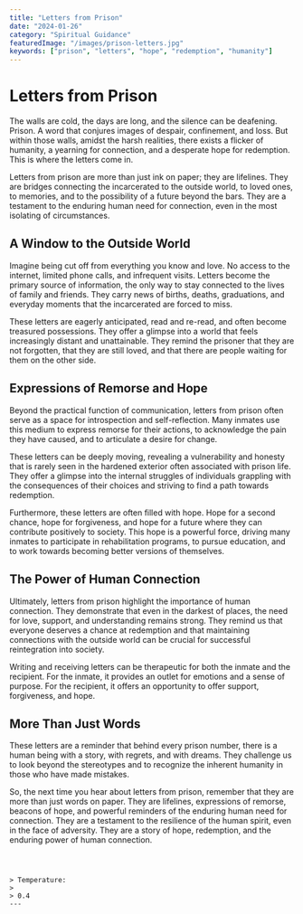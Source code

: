 ```yaml
---
title: "Letters from Prison"
date: "2024-01-26"
category: "Spiritual Guidance"
featuredImage: "/images/prison-letters.jpg"
keywords: ["prison", "letters", "hope", "redemption", "humanity"]
---
```


# Letters from Prison

The walls are cold, the days are long, and the silence can be deafening. Prison. A word that conjures images of despair, confinement, and loss. But within those walls, amidst the harsh realities, there exists a flicker of humanity, a yearning for connection, and a desperate hope for redemption. This is where the letters come in.

Letters from prison are more than just ink on paper; they are lifelines. They are bridges connecting the incarcerated to the outside world, to loved ones, to memories, and to the possibility of a future beyond the bars. They are a testament to the enduring human need for connection, even in the most isolating of circumstances.

## A Window to the Outside World

Imagine being cut off from everything you know and love. No access to the internet, limited phone calls, and infrequent visits. Letters become the primary source of information, the only way to stay connected to the lives of family and friends. They carry news of births, deaths, graduations, and everyday moments that the incarcerated are forced to miss.

These letters are eagerly anticipated, read and re-read, and often become treasured possessions. They offer a glimpse into a world that feels increasingly distant and unattainable. They remind the prisoner that they are not forgotten, that they are still loved, and that there are people waiting for them on the other side.

## Expressions of Remorse and Hope

Beyond the practical function of communication, letters from prison often serve as a space for introspection and self-reflection. Many inmates use this medium to express remorse for their actions, to acknowledge the pain they have caused, and to articulate a desire for change.

These letters can be deeply moving, revealing a vulnerability and honesty that is rarely seen in the hardened exterior often associated with prison life. They offer a glimpse into the internal struggles of individuals grappling with the consequences of their choices and striving to find a path towards redemption.

Furthermore, these letters are often filled with hope. Hope for a second chance, hope for forgiveness, and hope for a future where they can contribute positively to society. This hope is a powerful force, driving many inmates to participate in rehabilitation programs, to pursue education, and to work towards becoming better versions of themselves.

## The Power of Human Connection

Ultimately, letters from prison highlight the importance of human connection. They demonstrate that even in the darkest of places, the need for love, support, and understanding remains strong. They remind us that everyone deserves a chance at redemption and that maintaining connections with the outside world can be crucial for successful reintegration into society.

Writing and receiving letters can be therapeutic for both the inmate and the recipient. For the inmate, it provides an outlet for emotions and a sense of purpose. For the recipient, it offers an opportunity to offer support, forgiveness, and hope.

## More Than Just Words

These letters are a reminder that behind every prison number, there is a human being with a story, with regrets, and with dreams. They challenge us to look beyond the stereotypes and to recognize the inherent humanity in those who have made mistakes.

So, the next time you hear about letters from prison, remember that they are more than just words on paper. They are lifelines, expressions of remorse, beacons of hope, and powerful reminders of the enduring human need for connection. They are a testament to the resilience of the human spirit, even in the face of adversity. They are a story of hope, redemption, and the enduring power of human connection.

```



> Temperature:
>
> 0.4
---

```
